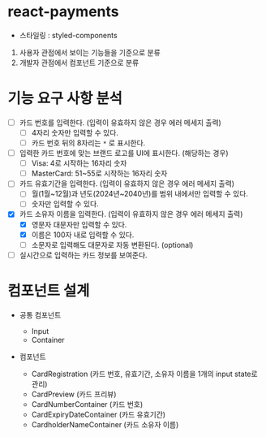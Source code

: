 # react-payments
- 스타일링 : styled-components
1. 사용자 관점에서 보이는 기능들을 기준으로 분류
2. 개발자 관점에서 컴포넌트 기준으로 분류

# 기능 요구 사항 분석
- [ ] 카드 번호를 입력한다. (입력이 유효하지 않은 경우 에러 메세지 출력)
  - [ ] 4자리 숫자만 입력할 수 있다.
  - [ ] 카드 번호 뒤의 8자리는 `*` 로 표시한다.
- [ ] 입력한 카드 번호에 맞는 브랜드 로고를 UI에 표시한다. (해당하는 경우)
  - [ ] Visa: 4로 시작하는 16자리 숫자
  - [ ] MasterCard: 51~55로 시작하는 16자리 숫자
- [ ] 카드 유효기간을 입력한다. (입력이 유효하지 않은 경우 에러 메세지 출력)
  - [ ] 월(1월~12월)과 년도(2024년~2040년)를 범위 내에서만 입력할 수 있다.
  - [ ] 숫자만 입력할 수 있다.
- [x] 카드 소유자 이름을 입력한다. (입력이 유효하지 않은 경우 에러 메세지 출력)
  - [x] 영문자 대문자만 입력할 수 있다.
  - [x] 이름은 100자 내로 입력할 수 있다.
  - [ ] 소문자로 입력해도 대문자로 자동 변환된다. (optional)
- [ ] 실시간으로 입력하는 카드 정보를 보여준다.

# 컴포넌트 설계
- 공통 컴포넌트
  - Input
  - Container

- 컴포넌트
  - CardRegistration (카드 번호, 유효기간, 소유자 이름을 1개의 input state로 관리)
  - CardPreview (카드 프리뷰)
  - CardNumberContainer (카드 번호)
  - CardExpiryDateContainer (카드 유효기간)
  - CardholderNameContainer (카드 소유자 이름)



